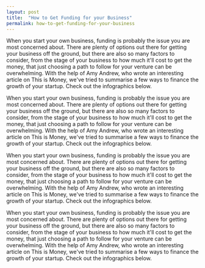 ```yaml
---
layout: post
title:  "How to Get Funding for your Business"
permalink: how-to-get-funding-for-your-business
---
```

When you start your own business, funding is probably the issue you are most
concerned about. There are plenty of options out there for getting your
business off the ground, but there are also so many factors to consider, from
the stage of your business to how much it'll cost to get the money, that just
choosing a path to follow for your venture can be overwhelming. With the help
of Amy Andrew, who wrote an interesting article on This is Money, we've tried
to summarise a few ways to finance the growth of your startup. Check out the
infographics below.

When you start your own business, funding is probably the issue you are most
concerned about. There are plenty of options out there for getting your
business off the ground, but there are also so many factors to consider, from
the stage of your business to how much it'll cost to get the money, that just
choosing a path to follow for your venture can be overwhelming. With the help
of Amy Andrew, who wrote an interesting article on This is Money, we've tried
to summarise a few ways to finance the growth of your startup. Check out the
infographics below.

When you start your own business, funding is probably the issue you are most
concerned about. There are plenty of options out there for getting your
business off the ground, but there are also so many factors to consider, from
the stage of your business to how much it'll cost to get the money, that just
choosing a path to follow for your venture can be overwhelming. With the help
of Amy Andrew, who wrote an interesting article on This is Money, we've tried
to summarise a few ways to finance the growth of your startup. Check out the
infographics below.

When you start your own business, funding is probably the issue you are most
concerned about. There are plenty of options out there for getting your
business off the ground, but there are also so many factors to consider, from
the stage of your business to how much it'll cost to get the money, that just
choosing a path to follow for your venture can be overwhelming. With the help
of Amy Andrew, who wrote an interesting article on This is Money, we've tried
to summarise a few ways to finance the growth of your startup. Check out the
infographics below.
